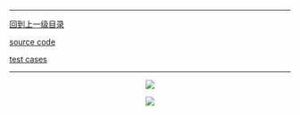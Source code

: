 ----------
[回到上一级目录](https://zhaochenyou.github.io/Way-to-Algorithm/Chapter-2/)

[source code](https://github.com/zhaochenyou/Way-to-Algorithm/blob/master/Chapter-2/src/AStarSearch.hpp)

[test cases](https://github.com/zhaochenyou/Way-to-Algorithm/blob/master/Chapter-2/src/AStarSearch.cpp)

----------
<p align="center"><img src="https://github.com/zhaochenyou/Way-to-Algorithm/raw/master/Chapter-2/res/AStarSearch1.png" /></p>
<p align="center"><img src="https://github.com/zhaochenyou/Way-to-Algorithm/raw/master/Chapter-2/res/AStarSearch2.png" /></p>
